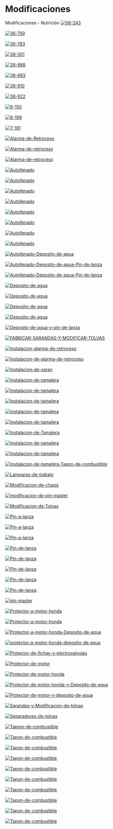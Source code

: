 # Modificaciones
Modificaciones - Nutrición
<a href="https://postimages.org/" target="_blank"><img src="https://i.postimg.cc/sgMTz9tX/06-243.png" alt="06-243"/></a><br/><br/>
<a href="https://postimages.org/" target="_blank"><img src="https://i.postimg.cc/8zCzzsHs/36-759.png" alt="36-759"/></a><br/><br/>
<a href="https://postimages.org/" target="_blank"><img src="https://i.postimg.cc/VNxfggcb/36-763.png" alt="36-763"/></a><br/><br/>
<a href="https://postimages.org/" target="_blank"><img src="https://i.postimg.cc/NfsgdLZb/38-301.png" alt="38-301"/></a><br/><br/>
<a href="https://postimages.org/" target="_blank"><img src="https://i.postimg.cc/LXDW54v6/38-888.png" alt="38-888"/></a><br/><br/>
<a href="https://postimages.org/" target="_blank"><img src="https://i.postimg.cc/qBmYdRz1/38-893.png" alt="38-893"/></a><br/><br/>
<a href="https://postimages.org/" target="_blank"><img src="https://i.postimg.cc/Gp1gjT5m/38-910.png" alt="38-910"/></a><br/><br/>
<a href="https://postimages.org/" target="_blank"><img src="https://i.postimg.cc/63MHwj58/38-922.png" alt="38-922"/></a><br/><br/>
<a href="https://postimages.org/" target="_blank"><img src="https://i.postimg.cc/XNKh1Lb6/6-150.png" alt="6-150"/></a><br/><br/>
<a href="https://postimages.org/" target="_blank"><img src="https://i.postimg.cc/W4JYG6nK/6-199.png" alt="6-199"/></a><br/><br/>
<a href="https://postimages.org/" target="_blank"><img src="https://i.postimg.cc/zB2LqKmz/7-181.png" alt="7-181"/></a><br/><br/>
<a href="https://postimages.org/" target="_blank"><img src="https://i.postimg.cc/pXRNP7Zd/Alarma-de-Retroceso.png" alt="Alarma-de-Retroceso"/></a><br/><br/>
<a href="https://postimages.org/" target="_blank"><img src="https://i.postimg.cc/pX2SwjWh/Alarma-de-retroceso.png" alt="Alarma-de-retroceso"/></a><br/><br/>
<a href="https://postimages.org/" target="_blank"><img src="https://i.postimg.cc/Wzs9PRvL/Alarma-de-retroceso.png" alt="Alarma-de-retroceso"/></a><br/><br/>
<a href="https://postimages.org/" target="_blank"><img src="https://i.postimg.cc/SRKvM0tL/Autollenado.png" alt="Autollenado"/></a><br/><br/>
<a href="https://postimages.org/" target="_blank"><img src="https://i.postimg.cc/mDBqT1Y5/Autollenado.png" alt="Autollenado"/></a><br/><br/>
<a href="https://postimages.org/" target="_blank"><img src="https://i.postimg.cc/TYps26bf/Autollenado.png" alt="Autollenado"/></a><br/><br/>
<a href="https://postimages.org/" target="_blank"><img src="https://i.postimg.cc/WbCHhHmr/Autollenado.png" alt="Autollenado"/></a><br/><br/>
<a href="https://postimages.org/" target="_blank"><img src="https://i.postimg.cc/Qd7n5JSz/Autollenado.png" alt="Autollenado"/></a><br/><br/>
<a href="https://postimages.org/" target="_blank"><img src="https://i.postimg.cc/vBYPJFMR/Autollenado.png" alt="Autollenado"/></a><br/><br/>
<a href="https://postimages.org/" target="_blank"><img src="https://i.postimg.cc/85zHyRBN/Autollenado.png" alt="Autollenado"/></a><br/><br/>
<a href="https://postimages.org/" target="_blank"><img src="https://i.postimg.cc/ydxmhVsN/Autollenado.png" alt="Autollenado"/></a><br/><br/>
<a href="https://postimages.org/" target="_blank"><img src="https://i.postimg.cc/Kcg9CNh8/Autollenado-Deposito-de-agua.png" alt="Autollenado-Deposito-de-agua"/></a><br/><br/>
<a href="https://postimages.org/" target="_blank"><img src="https://i.postimg.cc/KYqqhpYR/Autollenado-Deposito-de-agua-Pin-de-lanza.png" alt="Autollenado-Deposito-de-agua-Pin-de-lanza"/></a><br/><br/>
<a href="https://postimages.org/" target="_blank"><img src="https://i.postimg.cc/qMs1vvRf/Autollenado-Deposito-de-agua-Pin-de-lanza.png" alt="Autollenado-Deposito-de-agua-Pin-de-lanza"/></a><br/><br/>
<a href="https://postimages.org/" target="_blank"><img src="https://i.postimg.cc/65bNzcr5/Deposito-de-agua.png" alt="Deposito-de-agua"/></a><br/><br/>
<a href="https://postimages.org/" target="_blank"><img src="https://i.postimg.cc/D0B39dR6/Deposito-de-agua.png" alt="Deposito-de-agua"/></a><br/><br/>
<a href="https://postimages.org/" target="_blank"><img src="https://i.postimg.cc/XNQM7LDc/Deposito-de-agua.png" alt="Deposito-de-agua"/></a><br/><br/>
<a href="https://postimages.org/" target="_blank"><img src="https://i.postimg.cc/Hnf9sfGk/Deposito-de-agua.png" alt="Deposito-de-agua"/></a><br/><br/>
<a href="https://postimages.org/" target="_blank"><img src="https://i.postimg.cc/CMtNNfZp/Deposito-de-agua-y-pin-de-lanza.png" alt="Deposito-de-agua-y-pin-de-lanza"/></a><br/><br/>
<a href="https://postimages.org/" target="_blank"><img src="https://i.postimg.cc/RZCNJgMS/FABRICAR-SARANDAS-Y-MODIFICAR-TOLVAS.jpg" alt="FABRICAR-SARANDAS-Y-MODIFICAR-TOLVAS"/></a><br/><br/>
<a href="https://postimages.org/" target="_blank"><img src="https://i.postimg.cc/Y9PS57gj/Instalacion-alarma-de-retroceso.png" alt="Instalacion-alarma-de-retroceso"/></a><br/><br/>
<a href="https://postimages.org/" target="_blank"><img src="https://i.postimg.cc/3NZcy8Bx/Instalacion-de-alarma-de-retroceso.png" alt="Instalacion-de-alarma-de-retroceso"/></a><br/><br/>
<a href="https://postimages.org/" target="_blank"><img src="https://i.postimg.cc/G2vc5Dcg/Instalacion-de-saran.png" alt="Instalacion-de-saran"/></a><br/><br/>
<a href="https://postimages.org/" target="_blank"><img src="https://i.postimg.cc/ZRpgSFv3/Instalacion-de-tamalera.png" alt="Instalacion-de-tamalera"/></a><br/><br/>
<a href="https://postimages.org/" target="_blank"><img src="https://i.postimg.cc/TwKbLCJL/Instalacion-de-tamalera.png" alt="Instalacion-de-tamalera"/></a><br/><br/>
<a href="https://postimages.org/" target="_blank"><img src="https://i.postimg.cc/y87SXVTz/Instalacion-de-tamalera.png" alt="Instalacion-de-tamalera"/></a><br/><br/>
<a href="https://postimages.org/" target="_blank"><img src="https://i.postimg.cc/9M58JRgf/instalacion-de-tamalera.png" alt="instalacion-de-tamalera"/></a><br/><br/>
<a href="https://postimages.org/" target="_blank"><img src="https://i.postimg.cc/YqbPMS0X/Instalacion-de-tamalera.png" alt="Instalacion-de-tamalera"/></a><br/><br/>
<a href="https://postimages.org/" target="_blank"><img src="https://i.postimg.cc/rFJBsJnN/Instalacion-de-Tamalera.png" alt="Instalacion-de-Tamalera"/></a><br/><br/>
<a href="https://postimages.org/" target="_blank"><img src="https://i.postimg.cc/pLvKGQR4/Instalacion-de-tamalera.png" alt="Instalacion-de-tamalera"/></a><br/><br/>
<a href="https://postimages.org/" target="_blank"><img src="https://i.postimg.cc/CKZXvVFc/Instalacion-de-tamalera.png" alt="Instalacion-de-tamalera"/></a><br/><br/>
<a href="https://postimages.org/" target="_blank"><img src="https://i.postimg.cc/kD3g5yTm/Instalacion-de-tamalera-Tapon-de-combustible.png" alt="Instalacion-de-tamalera-Tapon-de-combustible"/></a><br/><br/>
<a href="https://postimages.org/" target="_blank"><img src="https://i.postimg.cc/ZnZTtqnb/Lamparas-de-trabajo.png" alt="Lamparas-de-trabajo"/></a><br/><br/>
<a href="https://postimages.org/" target="_blank"><img src="https://i.postimg.cc/jd7hkdNw/Modificacion-de-chasis.png" alt="Modificacion-de-chasis"/></a><br/><br/>
<a href="https://postimages.org/" target="_blank"><img src="https://i.postimg.cc/rmRdFzq5/modificacion-de-pin-master.png" alt="modificacion-de-pin-master"/></a><br/><br/>
<a href="https://postimages.org/" target="_blank"><img src="https://i.postimg.cc/sf9jP5Hv/Modificacion-de-Tolvas.png" alt="Modificacion-de-Tolvas"/></a><br/><br/>
<a href="https://postimages.org/" target="_blank"><img src="https://i.postimg.cc/T29x5fhb/Pin-a-lanza.png" alt="Pin-a-lanza"/></a><br/><br/>
<a href="https://postimages.org/" target="_blank"><img src="https://i.postimg.cc/3JstKD7F/Pin-a-lanza.png" alt="Pin-a-lanza"/></a><br/><br/>
<a href="https://postimages.org/" target="_blank"><img src="https://i.postimg.cc/3RjTBHBP/Pin-a-lanza.png" alt="Pin-a-lanza"/></a><br/><br/>
<a href="https://postimages.org/" target="_blank"><img src="https://i.postimg.cc/RCTsL07M/Pin-de-lanza.png" alt="Pin-de-lanza"/></a><br/><br/>
<a href="https://postimages.org/" target="_blank"><img src="https://i.postimg.cc/NjWvv0C3/Pin-de-lanza.png" alt="Pin-de-lanza"/></a><br/><br/>
<a href="https://postimages.org/" target="_blank"><img src="https://i.postimg.cc/L8hmMw91/Pin-de-lanza.png" alt="Pin-de-lanza"/></a><br/><br/>
<a href="https://postimages.org/" target="_blank"><img src="https://i.postimg.cc/CL13Z83y/Pin-de-lanza.png" alt="Pin-de-lanza"/></a><br/><br/>
<a href="https://postimages.org/" target="_blank"><img src="https://i.postimg.cc/QxG6DTjk/Pin-de-lanza.png" alt="Pin-de-lanza"/></a><br/><br/>
<a href="https://postimages.org/" target="_blank"><img src="https://i.postimg.cc/cJHg2Xj9/pin-master.png" alt="pin-master"/></a><br/><br/>
<a href="https://postimages.org/" target="_blank"><img src="https://i.postimg.cc/zGM8D7vP/Protector-a-motor-honda.png" alt="Protector-a-motor-honda"/></a><br/><br/>
<a href="https://postimages.org/" target="_blank"><img src="https://i.postimg.cc/0QvgrBsZ/Protector-a-motor-honda.png" alt="Protector-a-motor-honda"/></a><br/><br/>
<a href="https://postimages.org/" target="_blank"><img src="https://i.postimg.cc/GmBnfDKP/Protector-a-motor-honda-Deposito-de-agua.png" alt="Protector-a-motor-honda-Deposito-de-agua"/></a><br/><br/>
<a href="https://postimages.org/" target="_blank"><img src="https://i.postimg.cc/1zfXJ4nb/protector-a-motor-honda-deposito-de-agua.png" alt="protector-a-motor-honda-deposito-de-agua"/></a><br/><br/>
<a href="https://postimages.org/" target="_blank"><img src="https://i.postimg.cc/Y0VbLvFk/Protector-de-fichas-y-electrovalvulas.png" alt="Protector-de-fichas-y-electrovalvulas"/></a><br/><br/>
<a href="https://postimages.org/" target="_blank"><img src="https://i.postimg.cc/bNwhQW2B/Protector-de-motor.png" alt="Protector-de-motor"/></a><br/><br/>
<a href="https://postimages.org/" target="_blank"><img src="https://i.postimg.cc/wTGSDvz1/Protector-de-motor-honda.png" alt="Protector-de-motor-honda"/></a><br/><br/>
<a href="https://postimages.org/" target="_blank"><img src="https://i.postimg.cc/Y2V4V6f8/Protector-de-motor-honda-y-Deposito-de-agua.png" alt="Protector-de-motor-honda-y-Deposito-de-agua"/></a><br/><br/>
<a href="https://postimages.org/" target="_blank"><img src="https://i.postimg.cc/YScZyshk/Protector-de-motor-y-deposito-de-agua.png" alt="Protector-de-motor-y-deposito-de-agua"/></a><br/><br/>
<a href="https://postimages.org/" target="_blank"><img src="https://i.postimg.cc/Y03tpwL1/Sarandas-y-Modificacion-de-tolvas.png" alt="Sarandas-y-Modificacion-de-tolvas"/></a><br/><br/>
<a href="https://postimages.org/" target="_blank"><img src="https://i.postimg.cc/zGPXb5t7/Separadores-de-tolvas.png" alt="Separadores-de-tolvas"/></a><br/><br/>
<a href="https://postimages.org/" target="_blank"><img src="https://i.postimg.cc/VkvV6cbz/Tapom-de-combustible.png" alt="Tapom-de-combustible"/></a><br/><br/>
<a href="https://postimages.org/" target="_blank"><img src="https://i.postimg.cc/Vkk3CC2Q/Tapon-de-combustible.png" alt="Tapon-de-combustible"/></a><br/><br/>
<a href="https://postimages.org/" target="_blank"><img src="https://i.postimg.cc/YqMSTdL6/Tapon-de-combustible.png" alt="Tapon-de-combustible"/></a><br/><br/>
<a href="https://postimages.org/" target="_blank"><img src="https://i.postimg.cc/NfD0tRRW/Tapon-de-combustible.png" alt="Tapon-de-combustible"/></a><br/><br/>
<a href="https://postimages.org/" target="_blank"><img src="https://i.postimg.cc/Vs3qMQTY/Tapon-de-combustible.png" alt="Tapon-de-combustible"/></a><br/><br/>
<a href="https://postimages.org/" target="_blank"><img src="https://i.postimg.cc/QMRPwnCh/Tapon-de-combustible.png" alt="Tapon-de-combustible"/></a><br/><br/>
<a href="https://postimages.org/" target="_blank"><img src="https://i.postimg.cc/FRzRCzY2/Tapon-de-combustible.png" alt="Tapon-de-combustible"/></a><br/><br/>
<a href="https://postimages.org/" target="_blank"><img src="https://i.postimg.cc/ydmf512y/Tapon-de-combustible.png" alt="Tapon-de-combustible"/></a><br/><br/>
<a href="https://postimages.org/" target="_blank"><img src="https://i.postimg.cc/yxnL1f1J/Tapon-de-combustible.png" alt="Tapon-de-combustible"/></a><br/><br/>
<a href="https://postimages.org/" target="_blank"><img src="https://i.postimg.cc/VvwhLrXh/Tapon-de-combustible.png" alt="Tapon-de-combustible"/></a><br/><br/>
